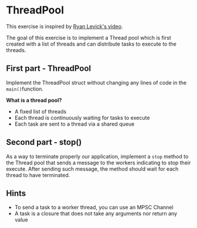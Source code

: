 # ThreadPool

This exercise is inspired by [Ryan Levick's video](https://www.youtube.com/watch?v=2mwwYbBRJSo).

The goal of this exercise is to implement a Thread pool which is first created with a list of
threads and can distribute tasks to execute to the threads.

## First part - ThreadPool

Implement the ThreadPool struct without changing any lines of code in the `main()`function.

**What is a thread pool?**
- A fixed list of threads
- Each thread is continuously waiting for tasks to execute
- Each task are sent to a thread via a shared queue

## Second part - stop()

As a way to terminate properly our application, implement a `stop` method to the Thread pool
that sends a message to the workers indicating to stop their execute. After sending such
message, the method should wait for each thread to have terminated.

## Hints

- To send a task to a worker thread, you can use an MPSC Channel
- A task is a closure that does not take any arguments nor return any value
